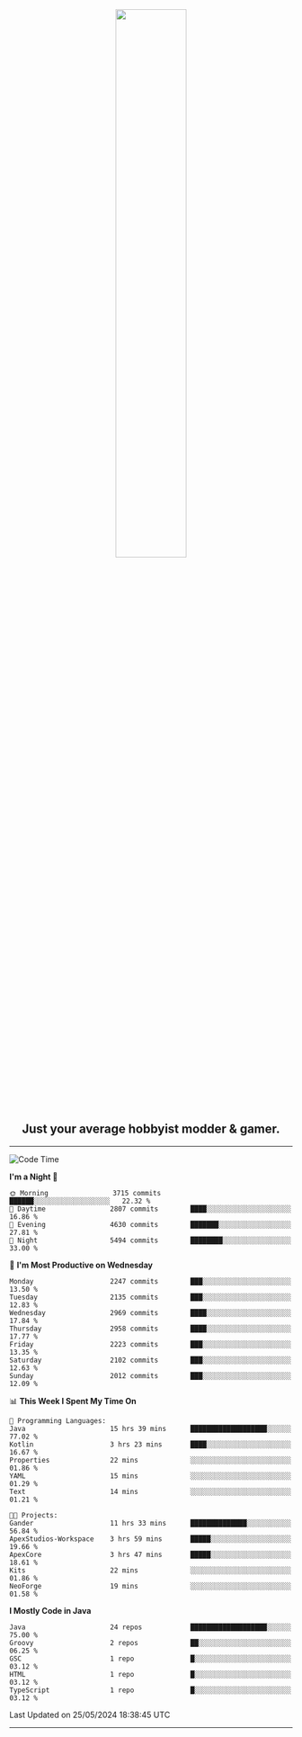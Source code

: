 <div align="center">
  <a href="https://apexmodder.xyz/"><img width="50%" height="50%" src="https://i.imgur.com/pc4HkGz.png"></a>
</div>
<h2 align="center">Just your average hobbyist modder & gamer.</h2>

---

<!--START_SECTION:waka-->
![Code Time](http://img.shields.io/badge/Code%20Time-1%2C173%20hrs%204%20mins-blue)

**I'm a Night 🦉** 

```text
🌞 Morning                3715 commits        ██████░░░░░░░░░░░░░░░░░░░   22.32 % 
🌆 Daytime                2807 commits        ████░░░░░░░░░░░░░░░░░░░░░   16.86 % 
🌃 Evening                4630 commits        ███████░░░░░░░░░░░░░░░░░░   27.81 % 
🌙 Night                  5494 commits        ████████░░░░░░░░░░░░░░░░░   33.00 % 
```
📅 **I'm Most Productive on Wednesday** 

```text
Monday                   2247 commits        ███░░░░░░░░░░░░░░░░░░░░░░   13.50 % 
Tuesday                  2135 commits        ███░░░░░░░░░░░░░░░░░░░░░░   12.83 % 
Wednesday                2969 commits        ████░░░░░░░░░░░░░░░░░░░░░   17.84 % 
Thursday                 2958 commits        ████░░░░░░░░░░░░░░░░░░░░░   17.77 % 
Friday                   2223 commits        ███░░░░░░░░░░░░░░░░░░░░░░   13.35 % 
Saturday                 2102 commits        ███░░░░░░░░░░░░░░░░░░░░░░   12.63 % 
Sunday                   2012 commits        ███░░░░░░░░░░░░░░░░░░░░░░   12.09 % 
```


📊 **This Week I Spent My Time On** 

```text
💬 Programming Languages: 
Java                     15 hrs 39 mins      ███████████████████░░░░░░   77.02 % 
Kotlin                   3 hrs 23 mins       ████░░░░░░░░░░░░░░░░░░░░░   16.67 % 
Properties               22 mins             ░░░░░░░░░░░░░░░░░░░░░░░░░   01.86 % 
YAML                     15 mins             ░░░░░░░░░░░░░░░░░░░░░░░░░   01.29 % 
Text                     14 mins             ░░░░░░░░░░░░░░░░░░░░░░░░░   01.21 % 

🐱‍💻 Projects: 
Gander                   11 hrs 33 mins      ██████████████░░░░░░░░░░░   56.84 % 
ApexStudios-Workspace    3 hrs 59 mins       █████░░░░░░░░░░░░░░░░░░░░   19.66 % 
ApexCore                 3 hrs 47 mins       █████░░░░░░░░░░░░░░░░░░░░   18.61 % 
Kits                     22 mins             ░░░░░░░░░░░░░░░░░░░░░░░░░   01.86 % 
NeoForge                 19 mins             ░░░░░░░░░░░░░░░░░░░░░░░░░   01.58 % 
```

**I Mostly Code in Java** 

```text
Java                     24 repos            ███████████████████░░░░░░   75.00 % 
Groovy                   2 repos             ██░░░░░░░░░░░░░░░░░░░░░░░   06.25 % 
GSC                      1 repo              █░░░░░░░░░░░░░░░░░░░░░░░░   03.12 % 
HTML                     1 repo              █░░░░░░░░░░░░░░░░░░░░░░░░   03.12 % 
TypeScript               1 repo              █░░░░░░░░░░░░░░░░░░░░░░░░   03.12 % 
```




 Last Updated on 25/05/2024 18:38:45 UTC
<!--END_SECTION:waka-->

---
